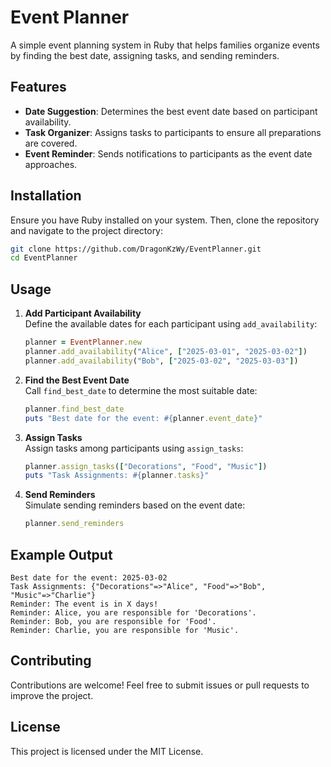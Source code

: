 
# Event Planner

A simple event planning system in Ruby that helps families organize events by finding the best date, assigning tasks, and sending reminders.

## Features

- **Date Suggestion**: Determines the best event date based on participant availability.
- **Task Organizer**: Assigns tasks to participants to ensure all preparations are covered.
- **Event Reminder**: Sends notifications to participants as the event date approaches.

## Installation

Ensure you have Ruby installed on your system. Then, clone the repository and navigate to the project directory:

``` sh
git clone https://github.com/DragonKzWy/EventPlanner.git
cd EventPlanner
```

## Usage

1. **Add Participant Availability**  
   Define the available dates for each participant using `add_availability`:

   ```ruby
   planner = EventPlanner.new
   planner.add_availability("Alice", ["2025-03-01", "2025-03-02"])
   planner.add_availability("Bob", ["2025-03-02", "2025-03-03"])
   ```

2. **Find the Best Event Date**  
   Call `find_best_date` to determine the most suitable date:

   ```ruby
   planner.find_best_date
   puts "Best date for the event: #{planner.event_date}"
   ```

3. **Assign Tasks**  
   Assign tasks among participants using `assign_tasks`:

   ```ruby
   planner.assign_tasks(["Decorations", "Food", "Music"])
   puts "Task Assignments: #{planner.tasks}"
   ```

4. **Send Reminders**  
   Simulate sending reminders based on the event date:

   ```ruby
   planner.send_reminders
   ```

## Example Output

```
Best date for the event: 2025-03-02
Task Assignments: {"Decorations"=>"Alice", "Food"=>"Bob", "Music"=>"Charlie"}
Reminder: The event is in X days!
Reminder: Alice, you are responsible for 'Decorations'.
Reminder: Bob, you are responsible for 'Food'.
Reminder: Charlie, you are responsible for 'Music'.
```

## Contributing

Contributions are welcome! Feel free to submit issues or pull requests to improve the project.

## License

This project is licensed under the MIT License.
```
